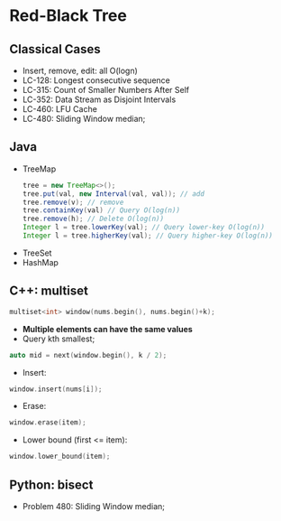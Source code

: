 # Red-Black Tree

## Classical Cases
- Insert, remove, edit: all O(logn)
- LC-128: Longest consecutive sequence
- LC-315: Count of Smaller Numbers After Self
- LC-352: Data Stream as Disjoint Intervals
- LC-460: LFU Cache
- LC-480: Sliding Window median;

## Java
- TreeMap
	```java
	tree = new TreeMap<>();
	tree.put(val, new Interval(val, val)); // add
	tree.remove(v); // remove
	tree.containKey(val) // Query O(log(n))
	tree.remove(h); // Delete O(log(n))
	Integer l = tree.lowerKey(val); // Query lower-key O(log(n))
	Integer l = tree.higherKey(val); // Query higher-key O(log(n))
	```
- TreeSet
- HashMap

## C++: multiset
```cpp
multiset<int> window(nums.begin(), nums.begin()+k);
```
- **Multiple elements can have the same values**
- Query kth smallest;
```cpp
auto mid = next(window.begin(), k / 2);
```
- Insert:
```cpp
window.insert(nums[i]);
```
- Erase:
```cpp
window.erase(item);
```
- Lower bound (first <= item):
```cpp
window.lower_bound(item);
```

## Python: bisect
- Problem 480: Sliding Window median;